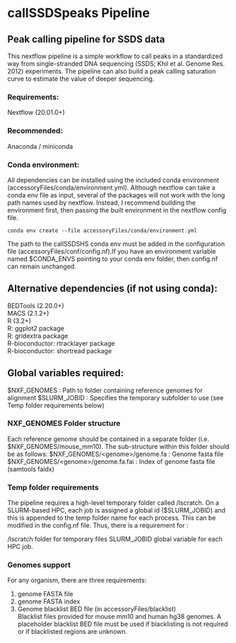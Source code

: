 # callSSDSpeaks Pipeline
## Peak calling pipeline for SSDS data

This nextflow pipeline is a simple workflow to call peaks in a standardized way from single-stranded DNA sequencing (SSDS; Khil et al. Genome Res. 2012) experiments. The pipeline can also build a peak calling saturation curve to estimate the value of deeper sequencing. 

### Requirements: 
Nextflow (20.01.0+)

### Recommended:
Anaconda / miniconda 

### Conda environment: 
All dependencies can be installed using the included conda environment (accessoryFiles/conda/environment.yml). Although nextflow can take a conda env file as input, several of the packages will not work with the long path names used by nextflow. Instead, I recommend building the environment first, then passing the built environment in the nextflow config file.  
  
`conda env create --file accessoryFiles/conda/environment.yml`  
  
The path to the callSSDSHS conda env must be added in the configuration file (accessoryFiles/conf/config.nf).If you have an environment variable named $CONDA_ENVS pointing to your conda env folder, then config.nf can remain unchanged. 

## Alternative dependencies (if not using conda): 
BEDTools (2.20.0+)  
MACS (2.1.2+)  
R (3.2+)  
R: ggplot2 package  
R: gridextra package  
R-bioconductor: rtracklayer package  
R-bioconductor: shortread package   

## Global variables required:
$NXF_GENOMES   : Path to folder containing reference genomes for alignment
$SLURM_JOBID   : Specifies the temporary subfolder to use  (see Temp folder requirements below)

### NXF_GENOMES Folder structure
Each reference genome should be contained in a separate folder (i.e. $NXF_GENOMES/mouse_mm10). The sub-structure within this folder should be as follows:
$NXF_GENOMES/\<genome\>/genome.fa                : Genome fasta file
$NXF_GENOMES/\<genome\>/genome.fa.fai            : Index of genome fasta file (samtools faidx)

### Temp folder requirements
The pipeline requires a high-level temporary folder called /lscratch. On a SLURM-based HPC, each job is assigned a global id ($SLURM_JOBID) and this is appended to the temp folder name for each process. This can be modified in the config.nf file. Thus, there is a requirement for :

/lscratch folder for temporary files
SLURM_JOBID global variable for each HPC job.

### Genomes support
For any organism, there are three requirements:  
1. genome FASTA file
2. genome FASTA index
3. Genome blacklist BED file (in accessoryFiles/blacklist)  
   Blacklist files provided for mouse mm10 and human hg38 genomes. 
   A placeholder blacklist BED file must be used if blacklisting is not required or if blacklisted regions are unknown.
